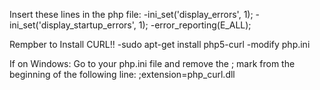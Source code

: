 
Insert these lines in the php file:
-ini_set('display_errors', 1);
-ini_set('display_startup_errors', 1);
-error_reporting(E_ALL);

Rempber to Install CURL!!
-sudo apt-get install php5-curl
-modify php.ini

If on Windows:
Go to your php.ini file and remove the ; mark from the beginning of the following line:
;extension=php_curl.dll